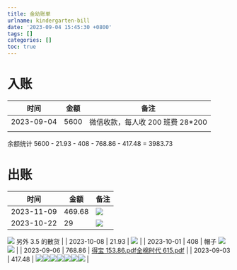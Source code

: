 ```yaml
---
title: 金幼账单
urlname: kindergarten-bill
date: '2023-09-04 15:45:30 +0800'
tags: []
categories: []
toc: true
---
```


<!-- more -->

# 入账

| 时间       | 金额 | 备注                              |
| ---------- | ---- | --------------------------------- |
| 2023-09-04 | 5600 | 微信收款，每人收 200 班费 28\*200 |
|            |      |                                   |

余额统计
5600 - 21.93 - 408 - 768.86 - 417.48 = 3983.73

# 出账

| 时间       | 金额   | 备注                                                 |
| ---------- | ------ | ---------------------------------------------------- |
| 2023-11-09 | 469.68 | ![](/images/yuque/FpZ_ShwUlzrJWT4gLtaCYYUPRwDj.jpeg) |
| 2023-10-22 | 29     | ![](/images/yuque/FttX_P9QPllcPF7Fxc4_YT03qh66.jpeg) |

![](/images/yuque/FmtCSRo1YxVtdGQb6-kTFXatTzVE.jpeg)
另外 3.5 的散货 |
| 2023-10-08 | 21.93 | ![](/images/yuque/Fvu6Erkfsf-Pibhn--XGuuoHeKNE.jpeg) |
| 2023-10-01 | 408 | 帽子
![](/images/yuque/FozDmd_kgcWHvvlKuwK5zM3uJtFV.jpeg)
![](/images/yuque/FiUEv_OpRdGdvE4pocDXG2wJJrPt.jpeg) |
| 2023-09-06 | 768.86 | [得宝 153.86.pdf](https://www.yuque.com/attachments/yuque/0/2023/pdf/25470165/1695293858120-5e46856a-446e-4ae1-bdfe-b58d7b557e16.pdf?_lake_card=%7B%22src%22%3A%22https%3A%2F%2Fwww.yuque.com%2Fattachments%2Fyuque%2F0%2F2023%2Fpdf%2F25470165%2F1695293858120-5e46856a-446e-4ae1-bdfe-b58d7b557e16.pdf%22%2C%22name%22%3A%22%E5%BE%97%E5%AE%9D153.86.pdf%22%2C%22size%22%3A68005%2C%22ext%22%3A%22pdf%22%2C%22source%22%3A%22%22%2C%22status%22%3A%22done%22%2C%22download%22%3Atrue%2C%22taskId%22%3A%22u7f4695e4-2c9d-41fe-80d1-871b400f8bc%22%2C%22taskType%22%3A%22upload%22%2C%22type%22%3A%22application%2Fpdf%22%2C%22__spacing%22%3A%22both%22%2C%22mode%22%3A%22title%22%2C%22id%22%3A%22u37256334%22%2C%22margin%22%3A%7B%22top%22%3Atrue%2C%22bottom%22%3Atrue%7D%2C%22card%22%3A%22file%22%7D)[全棉时代 615.pdf](https://www.yuque.com/attachments/yuque/0/2023/pdf/25470165/1695293903236-0d2ae555-b6b2-4481-ad7e-92cb89b3e074.pdf?_lake_card=%7B%22src%22%3A%22https%3A%2F%2Fwww.yuque.com%2Fattachments%2Fyuque%2F0%2F2023%2Fpdf%2F25470165%2F1695293903236-0d2ae555-b6b2-4481-ad7e-92cb89b3e074.pdf%22%2C%22name%22%3A%22%E5%85%A8%E6%A3%89%E6%97%B6%E4%BB%A3615.pdf%22%2C%22size%22%3A108376%2C%22ext%22%3A%22pdf%22%2C%22source%22%3A%22%22%2C%22status%22%3A%22done%22%2C%22download%22%3Atrue%2C%22taskId%22%3A%22u0070e60a-60b7-48b0-bb55-300cc845864%22%2C%22taskType%22%3A%22upload%22%2C%22type%22%3A%22application%2Fpdf%22%2C%22__spacing%22%3A%22both%22%2C%22mode%22%3A%22title%22%2C%22id%22%3A%22u3f634925%22%2C%22margin%22%3A%7B%22top%22%3Atrue%2C%22bottom%22%3Atrue%7D%2C%22card%22%3A%22file%22%7D) |
| 2023-09-03 | 417.48 | ![](/images/yuque/FjnUxjvBIvQSPpU0sCtn0A__zCQq.png)![](/images/yuque/ForV6TQlZTHGLRXIfPQzomZa2DS7.png)![](/images/yuque/Fisu5HQi_1saCkJska12PVQwRsa-.png)![](/images/yuque/FvnNIqeXYgaQ3lWZaii2zEBHIb8F.png)![](/images/yuque/Fss9u_Cy7YElLQmQi32nsFLBMVAz.png)![](/images/yuque/FgysSug35s-Gx2YKTF4CM_15uFec.png)![](/images/yuque/Fg3PR2l0q35mXLcxSB0S-tDC5e7Z.jpeg) |
